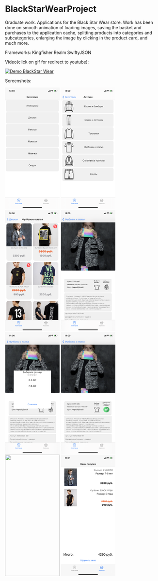# BlackStarWearProject

Graduate work. Applications for the Black Star Wear store.
Work has been done on smooth animation of loading images, saving the basket and purchases to the application cache, splitting products into categories and subcategories, enlarging the image by clicking in the product card, and much more.

Frameworks:
Kingfisher
Realm
SwiftyJSON

Video(click on gif for redirect to youtube):

[![Demo BlackStar Wear](https://j.gifs.com/vQ8jl8.gif)](https://www.youtube.com/watch?v=LgkaO41aOsI)

Screenshots: 

<img src = "https://github.com/TTMPower/BlackStarWearProject/blob/main/readmeFiles/IMG_2596.PNG?raw=true" width = "180" height = "400"> <img src = "https://github.com/TTMPower/BlackStarWearProject/blob/main/readmeFiles/IMG_2597.PNG?raw=true" width = "180" height = "400"> <img src = "https://github.com/TTMPower/BlackStarWearProject/blob/main/readmeFiles/IMG_2598.PNG?raw=true" width = "180" height = "400"> <img src = "https://github.com/TTMPower/BlackStarWearProject/blob/main/readmeFiles/IMG_2599.PNG?raw=true" width = "180" height = "400"> <img src = "https://github.com/TTMPower/BlackStarWearProject/blob/main/readmeFiles/IMG_2600.PNG?raw=true" width = "180" height = "400"> <img src = "https://github.com/TTMPower/BlackStarWearProject/blob/main/readmeFiles/IMG_2601.PNG?raw=true" width = "180" height = "400"> <img src = "https://github.com/TTMPower/BlackStarWearProject/blob/main/readmeFiles/IMG_2602.PNG?raw=true" width = "180" height = "400"> <img src = "https://github.com/TTMPower/BlackStarWearProject/blob/main/readmeFiles/IMG_2603.PNG?raw=true" width = "180" height = "400">
